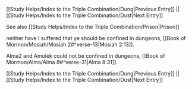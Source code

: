 [[Study Helps/Index to the Triple Combination/Dung|Previous Entry]]  ||  [[Study Helps/Index to the Triple Combination/Dust|Next Entry]]

 See also [[Study Helps/Index to the Triple Combination/Prison|Prison]]

 neither have I suffered that ye should be confined in dungeons, [[Book of Mormon/Mosiah/Mosiah 2#^verse-13|Mosiah 2:13]].

 Alma2 and Amulek could not be confined in dungeons, [[Book of Mormon/Alma/Alma 8#^verse-31|Alma 8:31]].

[[Study Helps/Index to the Triple Combination/Dung|Previous Entry]]  ||  [[Study Helps/Index to the Triple Combination/Dust|Next Entry]]